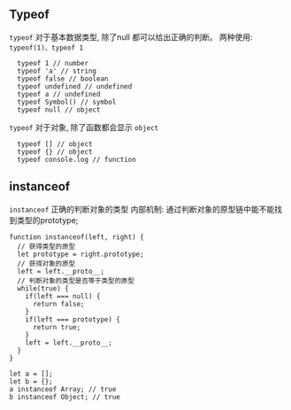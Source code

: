 ## Typeof

`typeof` 对于基本数据类型, 除了null 都可以给出正确的判断。
两种使用: `typeof(1)、typeof 1`
```type='javascript'
  typeof 1 // number
  typeof 'a' // string
  typeof false // boolean
  typeof undefined // undefined
  typeof a // undefined
  typeof Symbol() // symbol
  typeof null // object
```
`typeof` 对于对象, 除了函数都会显示 `object`
```type='javascript'
  typeof [] // object
  typeof {} // object
  typeof console.log // function
```

## instanceof
`instanceof` 正确的判断对象的类型
内部机制: 通过判断对象的原型链中能不能找到类型的prototype;
```type='javascript'
function instanceof(left, right) {
  // 获得类型的原型
  let prototype = right.prototype;
  // 获得对象的原型
  left = left.__proto__;
  // 判断对象的类型是否等于类型的原型
  while(true) {
    if(left === null) {
      return false;
    }
    if(left === prototype) {
      return true;
    }
    left = left.__proto__;
  }
}
```
```type='javascript'
let a = [];
let b = {};
a instanceof Array; // true
b instanceof Object; // true
```